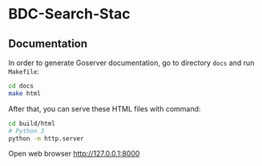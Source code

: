 # BDC-Search-Stac

## Documentation

In order to generate Goserver documentation, go to directory `docs` and run `Makefile`:

```bash
cd docs
make html
```

After that, you can serve these HTML files with command:

```bash
cd build/html
# Python 3
python -m http.server
```

Open web browser http://127.0.0.1:8000